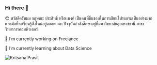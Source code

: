 ### Hi there 👋

 😊 สวัสดีครับผม กฤษณะ ประสิทธิ์ หรือเเบงค์ เป็นคนที่ชื่นชอบในการเขียนโปรแกรมเป็นอย่างมาก เเละมักที่จะเรียนรู้สิ่งใหม่อยู่ตลอดเวลา ปัจจุบันกำลังศึกษาอยู่ที่มหาวิทยาลัยอุบลราชธานี สาขาวิทยาการคอมพิวเตอร์

 🔭 I’m currently working on Freelance 
 
 🌱 I’m currently learning about Data Science

 ![Kritsana Prasit](https://scontent.fubp1-1.fna.fbcdn.net/v/t1.0-9/39514812_1887763724651795_7432823097687801856_n.jpg?_nc_cat=109&_nc_sid=8bfeb9&_nc_eui2=AeG4mce0qV9utgpiEsO4Ke0alMh1dVLxqWyUyHV1UvGpbDmh9hX404T0kaDpYGUfvtnUmkz--1J4v8Kolw4BNNhw&_nc_ohc=yYQSMMWWQfUAX-qF8BP&_nc_ht=scontent.fubp1-1.fna&oh=2a068920ac1adcc833361039ae69215b&oe=5F5B669D)
<!--
**kritsanapr60/kritsanapr60** is a ✨ _special_ ✨ repository because its `README.md` (this file) appears on your GitHub profile.

Here are some ideas to get you started:

- 🔭 I’m currently working on ...
- 🌱 I’m currently learning ...
- 👯 I’m looking to collaborate on ...
- 🤔 I’m looking for help with ...
- 💬 Ask me about ...
- 📫 How to reach me: ...
- 😄 Pronouns: ...
- ⚡ Fun fact: ...
-->
